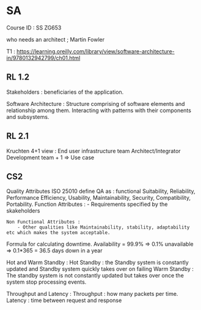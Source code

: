 # SA
Course ID : SS ZG653

who needs an architect ; Martin Fowler

T1 : https://learning.oreilly.com/library/view/software-architecture-in/9780132942799/ch01.html


## RL 1.2

Stakeholders : beneficiaries of the application.

Software Architecture : 
    Structure  comprising of software elements and relationship among them. Interacting with patterns with their components and subsystems.

## RL 2.1

Kruchten 4+1 view :
    End user
    infrastructure team
    Architect/Integrator
    Development team
    + 1 => Use case

## CS2 

Quality Attributes 
ISO 25010 define QA as : functional Suitability, Reliability, Performance Efficiency, Usability, Maintainability, Security, Compatibility, Portability.
     Function Attributes : 
        - Requirements specified by the skakeholders

    Non Functional Attributes :
        - Other qualities like Maintainability, stability, adaptability etc which makes the system acceptable.

Formula for calculating downtime. 
    Availability = 99.9% => 0.1% unavailable => 0.1*365 = 36.5 days down in a year

Hot and Warm Standby :
    Hot Standby : the Standby system is constantly updated and Standby system quickly takes over on failing
    Warm Standby : The standby system is not constantly updated but takes over once the system stop processing events.

Throughput and Latency :
    Throughput : how many packets per time.
    Latency : time between request and response 